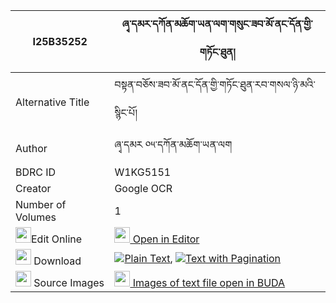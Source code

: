 |I25B35252|ཞྭ་དམར་དཀོན་མཆོག་ཡན་ལག་གསུང་ཟབ་མོ་ནང་དོན་གྱི་གཏོང་ཐུན། 
| --- | --- 
|Alternative Title |བསྟན་བཅོས་ཟབ་མོ་ནང་དོན་གྱི་གཏོང་ཐུན་རབ་གསལ་ཉི་མའི་སྙིང་པོ།
|Author| ཞྭ་དམར ༠༥་དཀོན་མཆོག་ཡན་ལག
|BDRC ID | W1KG5151
|Creator | Google OCR
|Number of Volumes| 1
|<img width="25" src="https://img.icons8.com/color/25/000000/edit-property.png">Edit Online| [<img width="25" src="https://avatars.githubusercontent.com/u/45091458?s=200&v=4"> Open in Editor](http://editor.openpecha.org/I25B35252)
|<img width="25" src="https://img.icons8.com/fluent/48/000000/download-2.png"/>  Download | [![](https://img.icons8.com/color/20/000000/txt.png)Plain Text](https://github.com/Openpecha/I25B35252/releases/download/v1/shyamar_konchok_yenlak_sung_za_plain_I25B35252.zip), [![](https://img.icons8.com/color/20/000000/txt.png)Text with Pagination](https://github.com/Openpecha/I25B35252/releases/download/v1/shyamar_konchok_yenlak_sung_za_pages_I25B35252.zip)
|<img width="25" src="https://img.icons8.com/plasticine/100/000000/pictures-folder.png"/>  Source Images | [<img width="25" src="https://library.bdrc.io/icons/BUDA-small.svg"> Images of text file open in BUDA](https://library.bdrc.io/show/bdr:W1KG5151)